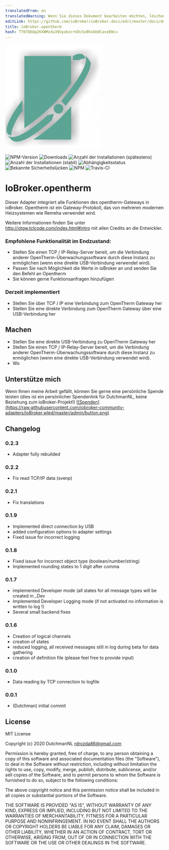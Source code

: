 ```yaml
---
translatedFrom: en
translatedWarning: Wenn Sie dieses Dokument bearbeiten möchten, löschen Sie bitte das Feld "translationsFrom". Andernfalls wird dieses Dokument automatisch erneut übersetzt
editLink: https://github.com/ioBroker/ioBroker.docs/edit/master/docs/de/adapterref/iobroker.opentherm/README.md
title: ioBroker.opentherm
hash: TT07Q6Qq2KXWMzdu39Uyobzc+G9cSxBhxbb0CaseEWc=
---
```

![Logo](../../../en/adapterref/iobroker.opentherm/admin/opentherm.png)

![NPM-Version](http://img.shields.io/npm/v/iobroker.opentherm.svg)
![Downloads](https://img.shields.io/npm/dm/iobroker.opentherm.svg)
![Anzahl der Installationen (spätestens)](http://iobroker.live/badges/opentherm-installed.svg)
![Anzahl der Installationen (stabil)](http://iobroker.live/badges/opentherm-stable.svg)
![Abhängigkeitsstatus](https://img.shields.io/david/iobroker-community-adapters//iobroker.opentherm.svg)
![Bekannte Sicherheitslücken](https://snyk.io/test/github/iobroker-community-adapters//ioBroker.opentherm/badge.svg)
![NPM](https://nodei.co/npm/iobroker.opentherm.png?downloads=true)
![Travis-CI](http://img.shields.io/travis/iobroker-community-adapters//ioBroker.opentherm/master.svg)

# IoBroker.opentherm
Dieser Adapter integriert alle Funktionen des opentherm-Gateways in ioBroker.
Opentherm ist ein Gateway-Protokoll, das von mehreren modernen Heizsystemen wie Remeha verwendet wird.

Weitere Informationen finden Sie unter http://otgw.tclcode.com/index.html#intro mit allen Credits an die Entwickler.

### Empfohlene Funktionalität im Endzustand:
* Stellen Sie einen TCP / IP-Relay-Server bereit, um die Verbindung anderer OpenTherm-Überwachungssoftware durch diese Instanz zu ermöglichen (wenn eine direkte USB-Verbindung verwendet wird).
* Passen Sie nach Möglichkeit die Werte in ioBroker an und senden Sie den Befehl an Opentherm
* Sie können gerne Funktionsanfragen hinzufügen

### Derzeit implementiert
* Stellen Sie über TCP / IP eine Verbindung zum OpenTherm Gateway her
* Stellen Sie eine direkte Verbindung zum OpenTherm Gateway über eine USB-Verbindung her

## Machen
* Stellen Sie eine direkte USB-Verbindung zu OpenTherm Gateway her
* Stellen Sie einen TCP / IP-Relay-Server bereit, um die Verbindung anderer OpenTherm-Überwachungssoftware durch diese Instanz zu ermöglichen (wenn eine direkte USB-Verbindung verwendet wird).
* Wo

## Unterstütze mich
Wenn Ihnen meine Arbeit gefällt, können Sie gerne eine persönliche Spende leisten (dies ist ein persönlicher Spendenlink für DutchmanNL, keine Beziehung zum ioBroker-Projekt!) [![Spenden] (https://raw.githubusercontent.com/iobroker-community-adapters/ioBroker.wled/master/admin/button.png)](http://paypal.me/DutchmanNL)

## Changelog

### 0.2.3
* Adapter fully rebuilded

### 0.2.2
* Fix read TCP/IP data (svenp)

### 0.2.1
* Fix translations

### 0.1.9
* Implemented direct connection by USB
* added configuration options to adapter settings
* Fixed issue for incorrect logging

### 0.1.8
* Fixed issue for incorrect object type (boolean/number/string)
* Implemented rounding states to 1 digit after comma

### 0.1.7
* implemented Developer mode (all states for all message types will be created in _Dev
* Implemented Developer Logging mode (if not activated no information is written to log !)
* Several small backend fixes

### 0.1.6
* Creation of logical channels
* creation of states
* reduced logging, all received messages still in log during beta for data gathering
* creation of definition file (please feel free to provide input)

### 0.1.0
* Data reading by TCP connection to logfile 

### 0.0.1
* (Dutchman) initial commit

## License
MIT License

Copyright (c) 2020 DutchmanNL <rdrozda86@gmail.com>

Permission is hereby granted, free of charge, to any person obtaining a copy
of this software and associated documentation files (the "Software"), to deal
in the Software without restriction, including without limitation the rights
to use, copy, modify, merge, publish, distribute, sublicense, and/or sell
copies of the Software, and to permit persons to whom the Software is
furnished to do so, subject to the following conditions:

The above copyright notice and this permission notice shall be included in all
copies or substantial portions of the Software.

THE SOFTWARE IS PROVIDED "AS IS", WITHOUT WARRANTY OF ANY KIND, EXPRESS OR
IMPLIED, INCLUDING BUT NOT LIMITED TO THE WARRANTIES OF MERCHANTABILITY,
FITNESS FOR A PARTICULAR PURPOSE AND NONINFRINGEMENT. IN NO EVENT SHALL THE
AUTHORS OR COPYRIGHT HOLDERS BE LIABLE FOR ANY CLAIM, DAMAGES OR OTHER
LIABILITY, WHETHER IN AN ACTION OF CONTRACT, TORT OR OTHERWISE, ARISING FROM,
OUT OF OR IN CONNECTION WITH THE SOFTWARE OR THE USE OR OTHER DEALINGS IN THE
SOFTWARE.